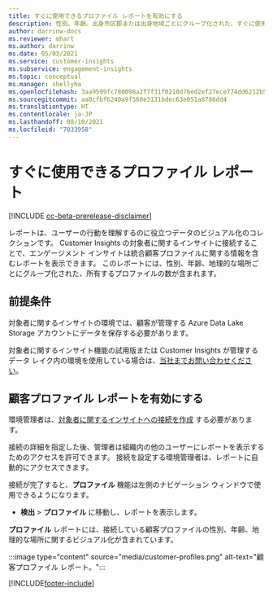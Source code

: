 ```yaml
---
title: すぐに使用できるプロファイル レポートを有効にする
description: 性別、年齢、出身市区郡または出身地域ごとにグループ化された、すぐに使用できるプロファイル レポートを作成する方法について説明します。
author: darrinw-docs
ms.reviewer: mhart
ms.author: darrinw
ms.date: 05/03/2021
ms.service: customer-insights
ms.subservice: engagement-insights
ms.topic: conceptual
ms.manager: shellyha
ms.openlocfilehash: 3aa9599fc780098a2f7f31f0210d76ed2ef27ece774dd6212b5cb2a599ad537e
ms.sourcegitcommit: aa0cfbf6240a9f560e3131bdec63e051a8786dd4
ms.translationtype: HT
ms.contentlocale: ja-JP
ms.lasthandoff: 08/10/2021
ms.locfileid: "7033958"
---
```

# <a name="out-of-box-profile-reports"></a>すぐに使用できるプロファイル レポート

[!INCLUDE [cc-beta-prerelease-disclaimer](includes/cc-beta-prerelease-disclaimer.md)]

レポートは、ユーザーの行動を理解するのに役立つデータのビジュアル化のコレクションです。 Customer Insights の対象者に関するインサイトに接続することで、エンゲージメント インサイトは統合顧客プロファイルに関する情報を含むレポートを表示できます。 このレポートには、性別、年齢、地理的な場所ごとにグループ化された、所有するプロファイルの数が含まれます。

## <a name="prerequisites"></a>前提条件

対象者に関するインサイトの環境では、顧客が管理する Azure Data Lake Storage アカウントにデータを保存する必要があります。

対象者に関するインサイト機能の試用版または Customer Insights が管理するデータ レイク内の環境を使用している場合は、[当社までお問い合わせください](https://go.microsoft.com/fwlink/?linkid=2145734)。  


## <a name="enable-the-customer-profile-report"></a>顧客プロファイル レポートを有効にする

環境管理者は、[対象者に関するインサイトへの接続を作成](configure-connections.md) する必要があります。

接続の詳細を指定した後、管理者は組織内の他のユーザーにレポートを表示するためのアクセスを許可できます。 接続を設定する環境管理者は、レポートに自動的にアクセスできます。 

接続が完了すると、**プロファイル** 機能は左側のナビゲーション ウィンドウで使用できるようになります。 

- **検出** > **プロファイル** に移動し、レポートを表示します。

**プロファイル** レポートには、接続している顧客プロファイルの性別、年齢、地理的な場所に関するビジュアル化が含まれています。

:::image type="content" source="media/customer-profiles.png" alt-text="顧客プロファイル レポート。":::

[!INCLUDE[footer-include](../includes/footer-banner.md)]